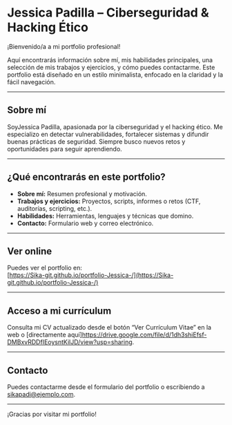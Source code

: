 # Jessica Padilla – Ciberseguridad & Hacking Ético

¡Bienvenido/a a mi portfolio profesional!

Aquí encontrarás información sobre mí, mis habilidades principales, una selección de mis trabajos y ejercicios, y cómo puedes contactarme. Este portfolio está diseñado en un estilo minimalista, enfocado en la claridad y la fácil navegación.

---

## Sobre mí

SoyJessica Padilla, apasionada por la ciberseguridad y el hacking ético. Me especializo en detectar vulnerabilidades, fortalecer sistemas y difundir buenas prácticas de seguridad. Siempre busco nuevos retos y oportunidades para seguir aprendiendo.

---

## ¿Qué encontrarás en este portfolio?

- **Sobre mí:** Resumen profesional y motivación.
- **Trabajos y ejercicios:** Proyectos, scripts, informes o retos (CTF, auditorías, scripting, etc.).
- **Habilidades:** Herramientas, lenguajes y técnicas que domino.
- **Contacto:** Formulario web y correo electrónico.

---

## Ver online

Puedes ver el portfolio en:  
[https://Sika-git.github.io/portfolio-Jessica-/](https://Sika-git.github.io/portfolio-Jessica-/)

---

## Acceso a mi currículum

Consulta mi CV actualizado desde el botón “Ver Currículum Vitae” en la web o [directamente aquí]https://drive.google.com/file/d/1dh3shiEfsf-DMBxvRDDfIEoysntKilJD/view?usp=sharing.

---







## Contacto

Puedes contactarme desde el formulario del portfolio o escribiendo a [sikapadi@ejemplo.com](mailto:sikapadi@ejemplo.com).

---

¡Gracias por visitar mi portfolio!
